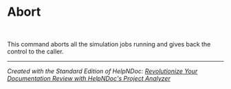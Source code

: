 # Abort

&nbsp;

This command aborts all the simulation jobs running and gives back the control to the caller.

***
_Created with the Standard Edition of HelpNDoc: [Revolutionize Your Documentation Review with HelpNDoc's Project Analyzer](<https://www.helpndoc.com/feature-tour/advanced-project-analyzer/>)_
